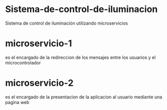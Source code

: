 # Sistema-de-control-de-iluminacion
Sistema de control de iluminación utilizando microservicios


# microservicio-1
es el encargado de la redireccion de los mensajes entre los usuarios
y el microcontrolador

# microservicio-2
es el encargado de la presentacion de la aplicacion al usuario mediante
una pagina web
